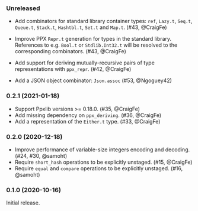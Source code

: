 ### Unreleased

- Add combinators for standard library container types: `ref`, `Lazy.t`,
  `Seq.t`, `Queue.t`, `Stack.t`, `Hashtbl.t`, `Set.t` and `Map.t`.
  (#43, @CraigFe)

- Improve PPX `Repr.t` generation for types in the standard library. References
  to e.g. `Bool.t` or `Stdlib.Int32.t` will be resolved to the corresponding
  combinators. (#43, @CraigFe)

- Add support for deriving mutually-recursive pairs of type representations
  with `ppx_repr`. (#42, @CraigFe)

- Add a JSON object combinator: `Json.assoc` (#53, @Ngoguey42)

### 0.2.1 (2021-01-18)

- Support Ppxlib versions >= 0.18.0. (#35, @CraigFe)
- Add missing dependency on `ppx_deriving`. (#36, @CraigFe)
- Add a representation of the `Either.t` type. (#33, @CraigFe)

### 0.2.0 (2020-12-18)

- Improve performance of variable-size integers encoding and decoding.
  (#24, #30, @samoht)
- Require `short_hash` operations to be explicitly unstaged.
  (#15, @CraigFe)
- Require `equal` and `compare` operations to be explicitly unstaged.
  (#16, @samoht)

### 0.1.0 (2020-10-16)

Initial release.
